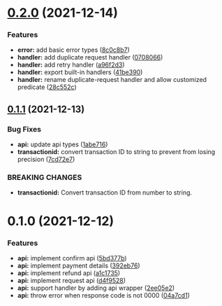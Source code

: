# [0.2.0](https://github.com/enylin/line-pay-merchant/compare/v0.1.1...v0.2.0) (2021-12-14)


### Features

* **error:** add basic error types ([8c0c8b7](https://github.com/enylin/line-pay-merchant/commit/8c0c8b70d24099f6f454ea83d4f97cb445ac60d7))
* **handler:** add duplicate request handler ([0708066](https://github.com/enylin/line-pay-merchant/commit/0708066c4ea6b75d149a420b1a0ea3a5ca88e920))
* **handler:** add retry handler ([a96f2d3](https://github.com/enylin/line-pay-merchant/commit/a96f2d371f1db6f5185e098f4edd440f5d6aebf3))
* **handler:** export built-in handlers ([41be390](https://github.com/enylin/line-pay-merchant/commit/41be3904811b6c78f1b39344da8f6859a1409932))
* **handler:** rename duplicate-request handler and allow customized predicate ([28c552c](https://github.com/enylin/line-pay-merchant/commit/28c552c191ca66eac0d615bfb2ddd881a79ef5c0))



## [0.1.1](https://github.com/enylin/line-pay-merchant/compare/v0.1.0...v0.1.1) (2021-12-13)


### Bug Fixes

* **api:** update api types ([1abe716](https://github.com/enylin/line-pay-merchant/commit/1abe71688f2b0fb86f4bafe7f27a24aa63698d9a))
* **transactionid:** convert transaction ID to string to prevent from losing precision ([7cd72e7](https://github.com/enylin/line-pay-merchant/commit/7cd72e7c6d7f245317fb04756110bd36afbc27c3))


### BREAKING CHANGES

* **transactionid:** Convert transaction ID from number to string.



# 0.1.0 (2021-12-12)


### Features

* **api:** implement confirm api ([5bd377b](https://github.com/enylin/line-pay-merchant/commit/5bd377b850d5a99acde155575d8e1b0cdb493779))
* **api:** implement payment details ([392eb76](https://github.com/enylin/line-pay-merchant/commit/392eb763c5060fcc1c13d7d7b36fa25a31a89ecb))
* **api:** implement refund api ([a1c1735](https://github.com/enylin/line-pay-merchant/commit/a1c1735f6ba139d8192814c390a7cca2562d77de))
* **api:** implement request api ([d4f9528](https://github.com/enylin/line-pay-merchant/commit/d4f9528d889ff8e33cbfae2587f7e8c8747e67dc))
* **api:** support handler by adding api wrapper ([2ee05e2](https://github.com/enylin/line-pay-merchant/commit/2ee05e2658acd9bc1b1a1ffc52aaf0ce5223ebdf))
* **api:** throw error when response code is not 0000 ([04a7cd1](https://github.com/enylin/line-pay-merchant/commit/04a7cd10686a18bdece6bf146dc5c878f10a25aa))



